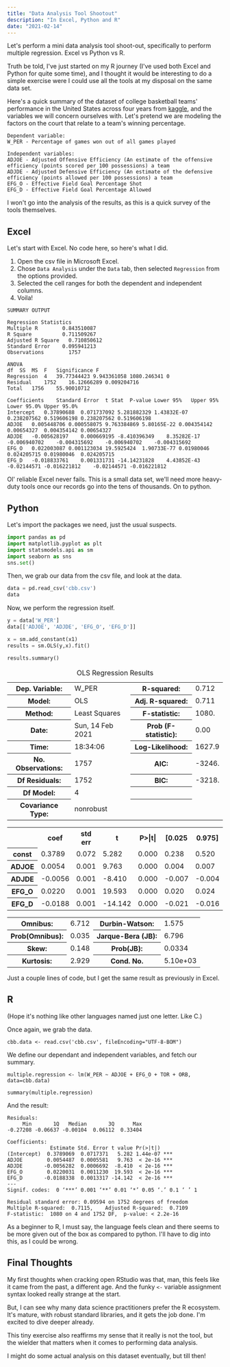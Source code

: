 ```yaml
---
title: "Data Analysis Tool Shootout"
description: "In Excel, Python and R"
date: "2021-02-14"
---
```


Let's perform a mini data analysis tool shoot-out, specifically to perform multiple regression. Excel vs Python vs R.

Truth be told, I've just started on my R journey (I've used both Excel and Python for quite some time), and I thought it would be interesting to do a simple exercise were I could use all the tools at my disposal on the same data set. 

Here's a quick summary of the dataset of college basketball teams' performance in the United States across four years from [kaggle](https://www.kaggle.com/andrewsundberg/college-basketball-dataset), and the variables we will concern ourselves with. Let's pretend we are modeling the factors on the court that relate to a team's winning percentage.

```
Dependent variable:
W_PER - Percentage of games won out of all games played

Independent variables:
ADJOE - Adjusted Offensive Efficiency (An estimate of the offensive efficiency (points scored per 100 possessions) a team
ADJDE - Adjusted Defensive Efficiency (An estimate of the defensive efficiency (points allowed per 100 possessions) a team
EFG_O - Effective Field Goal Percentage Shot
EFG_D - Effective Field Goal Percentage Allowed
```

I won't go into the analysis of the results, as this is a quick survey of the tools themselves.

## Excel

Let's start with Excel. No code here, so here's what I did.

1. Open the csv file in Microsoft Excel.
2. Chose `Data Analysis` under the `Data` tab, then selected `Regression` from the options provided.
3. Selected the cell ranges for both the dependent and independent columns.
4. Voila!

```
SUMMARY OUTPUT								
								
Regression Statistics								
Multiple R        0.843510087							
R Square          0.711509267							
Adjusted R Square	0.710850612							
Standard Error	  0.095941213							
Observations	    1757							
								
ANOVA								
df	SS	MS	F	Significance F			
Regression	4	39.77344423	9.943361058	1080.246341	0			
Residual	1752	16.12666289	0.009204716					
Total	1756	55.90010712						
								
Coefficients	Standard Error	t Stat	P-value	Lower 95%	Upper 95%	Lower 95.0%	Upper 95.0%
Intercept	0.37890688	0.071737092	5.281882329	1.43832E-07	0.238207562	0.519606198	0.238207562	0.519606198
ADJOE	0.005448706	0.000558075	9.763384869	5.80165E-22	0.004354142	0.00654327	0.004354142	0.00654327
ADJDE	-0.005628197	0.000669195	-8.410396349	8.35282E-17	-0.006940702	-0.004315692	-0.006940702	-0.004315692
EFG_O	0.022003087	0.001123034	19.5925424	1.90733E-77	0.01980046	0.024205715	0.01980046	0.024205715
EFG_D	-0.018833761	0.001331731	-14.14231828	4.43852E-43	-0.02144571	-0.016221812	-0.02144571	-0.016221812
```

Ol' reliable Excel never fails. This is a small data set, we'll need more heavy-duty tools once our records go into the tens of thousands. On to python.

## Python

Let's import the packages we need, just the usual suspects.

```python
import pandas as pd
import matplotlib.pyplot as plt
import statsmodels.api as sm
import seaborn as sns
sns.set()
```

Then, we grab our data from the csv file, and look at the data.

```python
data = pd.read_csv('cbb.csv')
data
```

Now, we perform the regression itself.

```python
y = data['W_PER']
data[['ADJOE', 'ADJDE', 'EFG_O', 'EFG_D']]

x = sm.add_constant(x1)
results = sm.OLS(y,x).fit()

results.summary()
```

<table class="simpletable">
<caption>OLS Regression Results</caption>
<tr>
  <th>Dep. Variable:</th>          <td>W_PER</td>      <th>  R-squared:         </th> <td>   0.712</td>
</tr>
<tr>
  <th>Model:</th>                   <td>OLS</td>       <th>  Adj. R-squared:    </th> <td>   0.711</td>
</tr>
<tr>
  <th>Method:</th>             <td>Least Squares</td>  <th>  F-statistic:       </th> <td>   1080.</td>
</tr>
<tr>
  <th>Date:</th>             <td>Sun, 14 Feb 2021</td> <th>  Prob (F-statistic):</th>  <td>  0.00</td> 
</tr>
<tr>
  <th>Time:</th>                 <td>18:34:06</td>     <th>  Log-Likelihood:    </th> <td>  1627.9</td>
</tr>
<tr>
  <th>No. Observations:</th>      <td>  1757</td>      <th>  AIC:               </th> <td>  -3246.</td>
</tr>
<tr>
  <th>Df Residuals:</th>          <td>  1752</td>      <th>  BIC:               </th> <td>  -3218.</td>
</tr>
<tr>
  <th>Df Model:</th>              <td>     4</td>      <th>                     </th>     <td> </td>   
</tr>
<tr>
  <th>Covariance Type:</th>      <td>nonrobust</td>    <th>                     </th>     <td> </td>   
</tr>
</table>
<table class="simpletable">
<tr>
    <td></td>       <th>coef</th>     <th>std err</th>      <th>t</th>      <th>P>|t|</th>  <th>[0.025</th>    <th>0.975]</th>  
</tr>
<tr>
  <th>const</th> <td>    0.3789</td> <td>    0.072</td> <td>    5.282</td> <td> 0.000</td> <td>    0.238</td> <td>    0.520</td>
</tr>
<tr>
  <th>ADJOE</th> <td>    0.0054</td> <td>    0.001</td> <td>    9.763</td> <td> 0.000</td> <td>    0.004</td> <td>    0.007</td>
</tr>
<tr>
  <th>ADJDE</th> <td>   -0.0056</td> <td>    0.001</td> <td>   -8.410</td> <td> 0.000</td> <td>   -0.007</td> <td>   -0.004</td>
</tr>
<tr>
  <th>EFG_O</th> <td>    0.0220</td> <td>    0.001</td> <td>   19.593</td> <td> 0.000</td> <td>    0.020</td> <td>    0.024</td>
</tr>
<tr>
  <th>EFG_D</th> <td>   -0.0188</td> <td>    0.001</td> <td>  -14.142</td> <td> 0.000</td> <td>   -0.021</td> <td>   -0.016</td>
</tr>
</table>
<table class="simpletable">
<tr>
  <th>Omnibus:</th>       <td> 6.712</td> <th>  Durbin-Watson:     </th> <td>   1.575</td>
</tr>
<tr>
  <th>Prob(Omnibus):</th> <td> 0.035</td> <th>  Jarque-Bera (JB):  </th> <td>   6.796</td>
</tr>
<tr>
  <th>Skew:</th>          <td> 0.148</td> <th>  Prob(JB):          </th> <td>  0.0334</td>
</tr>
<tr>
  <th>Kurtosis:</th>      <td> 2.929</td> <th>  Cond. No.          </th> <td>5.10e+03</td>
</tr>
</table>

Just a couple lines of code, but I get the same result as previously in Excel.

## R

(Hope it's nothing like other languages named just one letter. Like C.)

Once again, we grab the data.

```
cbb.data <- read.csv('cbb.csv', fileEncoding="UTF-8-BOM")
```

We define our dependant and independent variables, and fetch our summary.

```
multiple.regression <- lm(W_PER ~ ADJOE + EFG_O + TOR + ORB, data=cbb.data)

summary(multiple.regression)

```

And the result:


```
Residuals:
     Min       1Q   Median       3Q      Max 
-0.27208 -0.06637 -0.00104  0.06112  0.33404 

Coefficients:
              Estimate Std. Error t value Pr(>|t|)    
(Intercept)  0.3789069  0.0717371   5.282 1.44e-07 ***
ADJOE        0.0054487  0.0005581   9.763  < 2e-16 ***
ADJDE       -0.0056282  0.0006692  -8.410  < 2e-16 ***
EFG_O        0.0220031  0.0011230  19.593  < 2e-16 ***
EFG_D       -0.0188338  0.0013317 -14.142  < 2e-16 ***
---
Signif. codes:  0 ‘***’ 0.001 ‘**’ 0.01 ‘*’ 0.05 ‘.’ 0.1 ‘ ’ 1

Residual standard error: 0.09594 on 1752 degrees of freedom
Multiple R-squared:  0.7115,	Adjusted R-squared:  0.7109 
F-statistic:  1080 on 4 and 1752 DF,  p-value: < 2.2e-16
```

As a beginner to R, I must say, the language feels clean and there seems to be more given out of the box as compared to python. I'll have to dig into this, as I could be wrong.

## Final Thoughts

My first thoughts when cracking open RStudio was that, man, this feels like it came from the past, a different age. And the funky `<-` variable assignment syntax looked really strange at the start.

But, I can see why many data science practitioners prefer the R ecosystem. It's mature, with robust standard libraries, and it gets the job done. I'm excited to dive deeper already.

This tiny exercise also reaffirms my sense that it really is not the tool, but the wielder that matters when it comes to performing data analysis.

I might do some actual analysis on this dataset eventually, but till then! 




